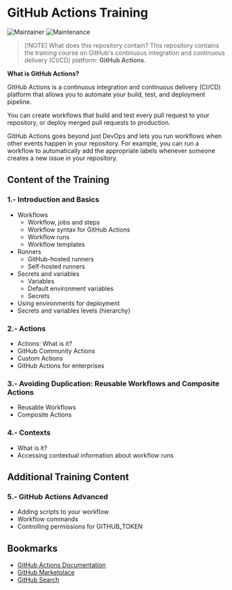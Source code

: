# GitHub Actions Training

![Maintainer](https://img.shields.io/badge/maintainer-NOC%20Team-blue)
![Maintenance](https://img.shields.io/maintenance/yes/2024?color=green)

> [!NOTE] What does this repository contain?
> This repository contains the training course on GitHub's continuous integration and continuous delivery (CI/CD) platform: **GitHub Actions**.

**What is GitHub Actions?**

GitHub Actions is a continuous integration and continuous delivery (CI/CD) platform that allows you to automate your build, test, and deployment pipeline.

You can create workflows that build and test every pull request to your repository, or deploy merged pull requests to production.

GitHub Actions goes beyond just DevOps and lets you run workflows when other events happen in your repository. For example, you can run a workflow to automatically add the appropriate labels whenever someone creates a new issue in your repository.

## Content of the Training

### 1.- Introduction and Basics

+ Workflows
  + Workflow, jobs and steps
  + Workflow syntax for GitHub Actions
  + Workflow runs
  + Workflow templates
+ Runners
  + GitHub-hosted runners
  + Self-hosted runners
+ Secrets and variables
  + Variables
  + Default environment variables
  + Secrets
+ Using environments for deployment
+ Secrets and variables levels (hierarchy)

### 2.- Actions

+ Actions: What is it?
+ GitHub Community Actions
+ Custom Actions
+ GitHub Actions for enterprises

### 3.- Avoiding Duplication: Reusable Workflows and Composite Actions

+ Reusable Workflows
+ Composite Actions

### 4.- Contexts

+ What is it?
+ Accessing contextual information about workflow runs

## Additional Training Content

### 5.- GitHub Actions Advanced

+ Adding scripts to your workflow
+ Workflow commands
+ Controlling permissions for GITHUB_TOKEN

## Bookmarks

+ [GitHub Actions Documentation](https://docs.github.com/en/actions)
+ [GitHub Marketplace](https://github.com/marketplace)
+ [GitHub Search](https://github.com/search)
